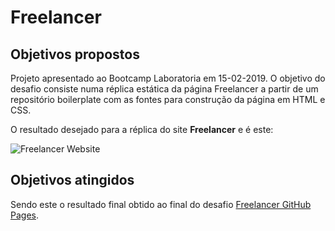 # Freelancer

## Objetivos propostos

Projeto apresentado ao Bootcamp Laboratoria em 15-02-2019. O objetivo do desafio consiste numa réplica estática da página Freelancer a partir de um repositório boilerplate com as fontes para construção da página em HTML e CSS.

O resultado desejado para a réplica do site **Freelancer** e é este:

![Freelancer Website](docs/fullpage.png)

## Objetivos atingidos

Sendo este o resultado final obtido ao final do desafio [Freelancer GitHub Pages](https://brubriele.github.io/freelancer/).

